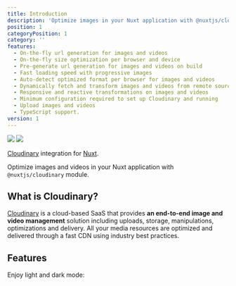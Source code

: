 ```yaml
---
title: Introduction
description: 'Optimize images in your Nuxt application with @nuxtjs/cloudinary module'
position: 1
categoryPosition: 1
category: ''
features:
  - On-the-fly url generation for images and videos
  - On-the-fly size optimization per browser and device
  - Pre-generate url generation for images and videos on build
  - Fast loading speed with progressive images
  - Auto-detect optimized format per browser for images and videos
  - Dynamically fetch and transform images and videos from remote sources
  - Responsive and reactive transformations on images and videos
  - Minimum configuration required to set up Cloudinary and running
  - Upload images and videos
  - TypeScript support.
version: 1
---
```


<img src="/preview.png" class="light-img">
<img src="/preview-dark.png" class="dark-img">

[Cloudinary](https://cloudinary.com) integration for [Nuxt](https://nuxtjs.org).

Optimize images and videos in your Nuxt application with `@nuxtjs/cloudinary` module.

## What is Cloudinary?

[Cloudinary](https://cloudinary.com) is a cloud-based SaaS that provides **an end-to-end image and video management** solution including uploads, storage, manipulations, optimizations and delivery. All your media resources are optimized and delivered through a fast CDN using industry best practices.

## Features

<list :items="features"></list>

<p class="flex items-center">Enjoy light and dark mode:&nbsp;<app-color-switcher class="p-2"></app-color-switcher></p>
